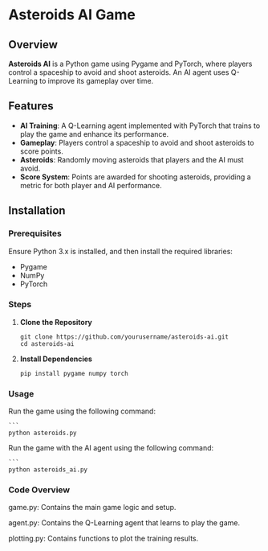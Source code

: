 ﻿# Asteroids AI Game

## Overview

**Asteroids AI** is a Python game using Pygame and PyTorch, where players control a spaceship to avoid and shoot asteroids. An AI agent uses Q-Learning to improve its gameplay over time.

## Features

- **AI Training**: A Q-Learning agent implemented with PyTorch that trains to play the game and enhance its performance.
- **Gameplay**: Players control a spaceship to avoid and shoot asteroids to score points.
- **Asteroids**: Randomly moving asteroids that players and the AI must avoid.
- **Score System**: Points are awarded for shooting asteroids, providing a metric for both player and AI performance.


## Installation

### Prerequisites

Ensure Python 3.x is installed, and then install the required libraries:

- Pygame
- NumPy
- PyTorch

### Steps

1. **Clone the Repository**

   ```
   git clone https://github.com/yourusername/asteroids-ai.git
   cd asteroids-ai

2. **Install Dependencies**

   ```
   pip install pygame numpy torch

### Usage

Run the game using the following command:

    ```
    python asteroids.py


Run the game with the AI agent using the following command:

    ```
    python asteroids_ai.py
    

### Code Overview
game.py: Contains the main game logic and setup.    

agent.py: Contains the Q-Learning agent that learns to play the game.

plotting.py: Contains functions to plot the training results.
